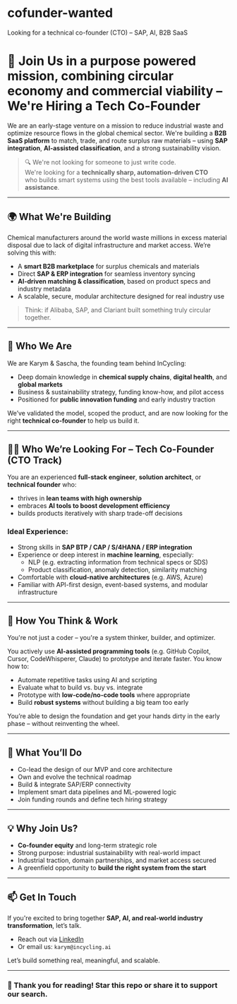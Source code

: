 # cofunder-wanted
Looking for a technical co-founder (CTO) – SAP, AI, B2B SaaS


# 🚀 Join Us in a purpose powered mission, combining circular economy and commercial viability – We're Hiring a Tech Co-Founder

We are an early-stage venture on a mission to reduce industrial waste and optimize resource flows in the global chemical sector. We're building a **B2B SaaS platform** to match, trade, and route surplus raw materials – using **SAP integration**, **AI-assisted classification**, and a strong sustainability vision.

> 🔍 We're not looking for someone to just write code.  
> We're looking for a **technically sharp, automation-driven CTO**  
> who builds smart systems using the best tools available – including **AI assistance**.

---

## 🌍 What We're Building

Chemical manufacturers around the world waste millions in excess material disposal due to lack of digital infrastructure and market access. We’re solving this with:

- A **smart B2B marketplace** for surplus chemicals and materials  
- Direct **SAP & ERP integration** for seamless inventory syncing  
- **AI-driven matching & classification**, based on product specs and industry metadata  
- A scalable, secure, modular architecture designed for real industry use

> Think: if Alibaba, SAP, and Clariant built something truly circular together.

---

## 👋 Who We Are

We are Karym & Sascha, the founding team behind InCycling:

- Deep domain knowledge in **chemical supply chains**, **digital health**, and **global markets**
- Business & sustainability strategy, funding know-how, and pilot access
- Positioned for **public innovation funding** and early industry traction

We’ve validated the model, scoped the product, and are now looking for the right **technical co-founder** to help us build it.

---

## 🧑‍💻 Who We’re Looking For – Tech Co-Founder (CTO Track)

You are an experienced **full-stack engineer**, **solution architect**, or **technical founder** who:

- thrives in **lean teams with high ownership**
- embraces **AI tools to boost development efficiency**
- builds products iteratively with sharp trade-off decisions

### Ideal Experience:

- Strong skills in **SAP BTP / CAP / S/4HANA / ERP integration**
- Experience or deep interest in **machine learning**, especially:
  - NLP (e.g. extracting information from technical specs or SDS)
  - Product classification, anomaly detection, similarity matching
- Comfortable with **cloud-native architectures** (e.g. AWS, Azure)
- Familiar with API-first design, event-based systems, and modular infrastructure

---

## 🧠 How You Think & Work

You're not just a coder – you're a system thinker, builder, and optimizer.

You actively use **AI-assisted programming tools** (e.g. GitHub Copilot, Cursor, CodeWhisperer, Claude) to prototype and iterate faster. You know how to:

- Automate repetitive tasks using AI and scripting
- Evaluate what to build vs. buy vs. integrate
- Prototype with **low-code/no-code tools** where appropriate
- Build **robust systems** without building a big team too early

You’re able to design the foundation and get your hands dirty in the early phase – without reinventing the wheel.

---

## 🎯 What You’ll Do

- Co-lead the design of our MVP and core architecture
- Own and evolve the technical roadmap
- Build & integrate SAP/ERP connectivity
- Implement smart data pipelines and ML-powered logic
- Join funding rounds and define tech hiring strategy

---

## 💡 Why Join Us?

- **Co-founder equity** and long-term strategic role
- Strong purpose: industrial sustainability with real-world impact
- Industrial traction, domain partnerships, and market access secured
- A greenfield opportunity to **build the right system from the start**

---

## 📫 Get In Touch

If you're excited to bring together **SAP, AI, and real-world industry transformation**, let’s talk.

- Reach out via [LinkedIn](https://www.linkedin.com/in/karym-el-sayed-phd-283a534a/)
- Or email us: `karym@incycling.ai`

Let’s build something real, meaningful, and scalable.

---

### 🙌 Thank you for reading! Star this repo or share it to support our search.
